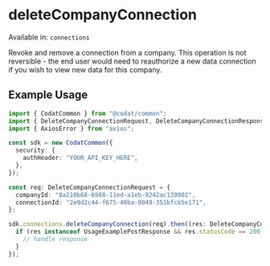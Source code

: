 # deleteCompanyConnection
Available in: `connections`

Revoke and remove a connection from a company.
This operation is not reversible - the end user would need to reauthorize a new data connection if you wish to view new data for this company.

## Example Usage
```typescript
import { CodatCommon } from "@codat/common";
import { DeleteCompanyConnectionRequest, DeleteCompanyConnectionResponse } from "@codat/common/dist/sdk/models/operations";
import { AxiosError } from "axios";

const sdk = new CodatCommon({
  security: {
    authHeader: "YOUR_API_KEY_HERE",
  },
});

const req: DeleteCompanyConnectionRequest = {
  companyId: "8a210b68-6988-11ed-a1eb-0242ac120002",
  connectionId: "2e9d2c44-f675-40ba-8049-353bfcb5e171",
};

sdk.connections.deleteCompanyConnection(req).then((res: DeleteCompanyConnectionResponse | AxiosError) => {
  if (res instanceof UsageExamplePostResponse && res.statusCode == 200) {
    // handle response
  }
});
```